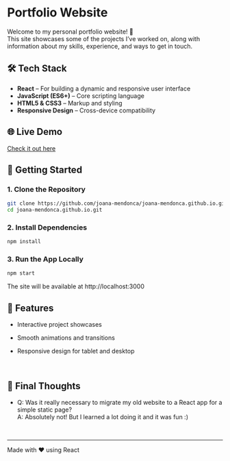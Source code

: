 # Portfolio Website

Welcome to my personal portfolio website! 🚀  
This site showcases some of the projects I’ve worked on, along with information about my skills, experience, and ways to get in touch.

## 🛠 Tech Stack

- **React** – For building a dynamic and responsive user interface
- **JavaScript (ES6+)** – Core scripting language
- **HTML5 & CSS3** – Markup and styling
- **Responsive Design** – Cross-device compatibility

## 🌐 Live Demo

[Check it out here](https://joana-mendonca.github.io/)  

## 🚀 Getting Started

### 1. Clone the Repository

```bash
git clone https://github.com/joana-mendonca/joana-mendonca.github.io.git
cd joana-mendonca.github.io.git
```

### 2. Install Dependencies
```bash
npm install
```

### 3. Run the App Locally
```bash
npm start
```
The site will be available at http://localhost:3000

## 🧩 Features
- Interactive project showcases

- Smooth animations and transitions

[comment]: <> (Contact form or contact links)

- Responsive design for tablet and desktop

<br>

## 💭 Final Thoughts

- Q: Was it really necessary to migrate my old website to a React app for a simple static page?<br>A: Absolutely not! But I learned a lot doing it and it was fun :)

<br>

---
Made with ❤️ using React